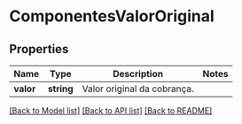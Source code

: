# ComponentesValorOriginal

## Properties
Name | Type | Description | Notes
------------ | ------------- | ------------- | -------------
**valor** | **string** | Valor original da cobrança. | 

[[Back to Model list]](../../README.md#documentation-for-models) [[Back to API list]](../../README.md#documentation-for-api-endpoints) [[Back to README]](../../README.md)

